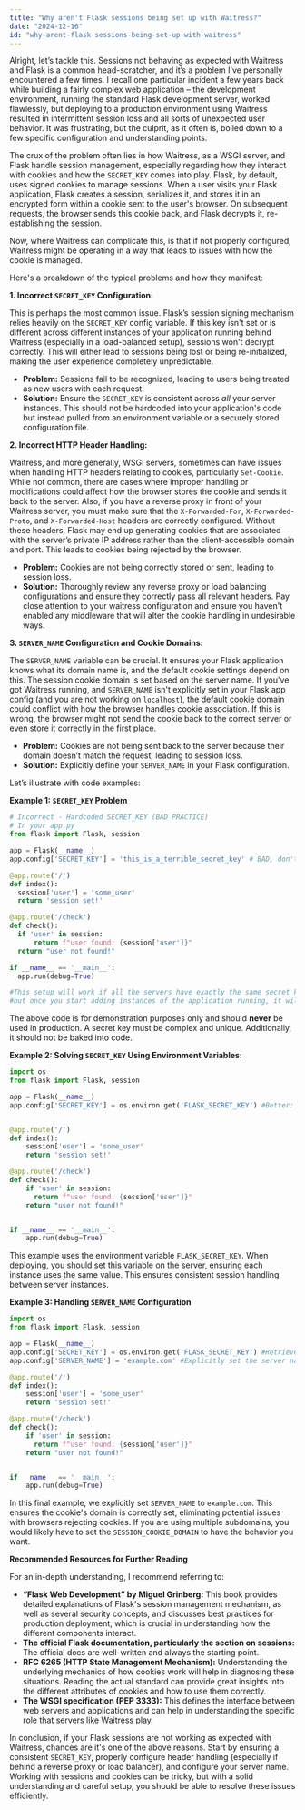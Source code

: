 ```yaml
---
title: "Why aren't Flask sessions being set up with Waitress?"
date: "2024-12-16"
id: "why-arent-flask-sessions-being-set-up-with-waitress"
---
```


Alright, let’s tackle this. Sessions not behaving as expected with Waitress and Flask is a common head-scratcher, and it’s a problem I’ve personally encountered a few times. I recall one particular incident a few years back while building a fairly complex web application – the development environment, running the standard Flask development server, worked flawlessly, but deploying to a production environment using Waitress resulted in intermittent session loss and all sorts of unexpected user behavior. It was frustrating, but the culprit, as it often is, boiled down to a few specific configuration and understanding points.

The crux of the problem often lies in how Waitress, as a WSGI server, and Flask handle session management, especially regarding how they interact with cookies and how the `SECRET_KEY` comes into play. Flask, by default, uses signed cookies to manage sessions. When a user visits your Flask application, Flask creates a session, serializes it, and stores it in an encrypted form within a cookie sent to the user's browser. On subsequent requests, the browser sends this cookie back, and Flask decrypts it, re-establishing the session.

Now, where Waitress can complicate this, is that if not properly configured, Waitress might be operating in a way that leads to issues with how the cookie is managed.

Here's a breakdown of the typical problems and how they manifest:

**1. Incorrect `SECRET_KEY` Configuration:**

This is perhaps the most common issue. Flask’s session signing mechanism relies heavily on the `SECRET_KEY` config variable. If this key isn't set or is different across different instances of your application running behind Waitress (especially in a load-balanced setup), sessions won't decrypt correctly. This will either lead to sessions being lost or being re-initialized, making the user experience completely unpredictable.

*   **Problem:** Sessions fail to be recognized, leading to users being treated as new users with each request.
*   **Solution:** Ensure the `SECRET_KEY` is consistent across *all* your server instances. This should not be hardcoded into your application's code but instead pulled from an environment variable or a securely stored configuration file.

**2. Incorrect HTTP Header Handling:**

Waitress, and more generally, WSGI servers, sometimes can have issues when handling HTTP headers relating to cookies, particularly `Set-Cookie`. While not common, there are cases where improper handling or modifications could affect how the browser stores the cookie and sends it back to the server. Also, if you have a reverse proxy in front of your Waitress server, you must make sure that the `X-Forwarded-For`, `X-Forwarded-Proto`, and `X-Forwarded-Host` headers are correctly configured. Without these headers, Flask may end up generating cookies that are associated with the server’s private IP address rather than the client-accessible domain and port. This leads to cookies being rejected by the browser.

*   **Problem:** Cookies are not being correctly stored or sent, leading to session loss.
*   **Solution:** Thoroughly review any reverse proxy or load balancing configurations and ensure they correctly pass all relevant headers. Pay close attention to your waitress configuration and ensure you haven't enabled any middleware that will alter the cookie handling in undesirable ways.

**3. `SERVER_NAME` Configuration and Cookie Domains:**

The `SERVER_NAME` variable can be crucial. It ensures your Flask application knows what its domain name is, and the default cookie settings depend on this. The session cookie domain is set based on the server name. If you've got Waitress running, and `SERVER_NAME` isn't explicitly set in your Flask app config (and you are not working on `localhost`), the default cookie domain could conflict with how the browser handles cookie association. If this is wrong, the browser might not send the cookie back to the correct server or even store it correctly in the first place.

*   **Problem:** Cookies are not being sent back to the server because their domain doesn’t match the request, leading to session loss.
*   **Solution:** Explicitly define your `SERVER_NAME` in your Flask configuration.

Let’s illustrate with code examples:

**Example 1: `SECRET_KEY` Problem**

```python
# Incorrect - Hardcoded SECRET_KEY (BAD PRACTICE)
# In your app.py
from flask import Flask, session

app = Flask(__name__)
app.config['SECRET_KEY'] = 'this_is_a_terrible_secret_key' # BAD, don't do this

@app.route('/')
def index():
  session['user'] = 'some_user'
  return 'session set!'

@app.route('/check')
def check():
  if 'user' in session:
      return f"user found: {session['user']}"
  return "user not found!"

if __name__ == '__main__':
  app.run(debug=True)

#This setup will work if all the servers have exactly the same secret key
#but once you start adding instances of the application running, it will fail to retrieve a session.
```

The above code is for demonstration purposes only and should **never** be used in production. A secret key must be complex and unique. Additionally, it should not be baked into code.

**Example 2: Solving `SECRET_KEY` Using Environment Variables:**

```python
import os
from flask import Flask, session

app = Flask(__name__)
app.config['SECRET_KEY'] = os.environ.get('FLASK_SECRET_KEY') #Better: retrieve it from a env variable


@app.route('/')
def index():
    session['user'] = 'some_user'
    return 'session set!'

@app.route('/check')
def check():
    if 'user' in session:
      return f"user found: {session['user']}"
    return "user not found!"


if __name__ == '__main__':
    app.run(debug=True)
```

This example uses the environment variable `FLASK_SECRET_KEY`. When deploying, you should set this variable on the server, ensuring each instance uses the same value. This ensures consistent session handling between server instances.

**Example 3: Handling `SERVER_NAME` Configuration**

```python
import os
from flask import Flask, session

app = Flask(__name__)
app.config['SECRET_KEY'] = os.environ.get('FLASK_SECRET_KEY') #Retrieve from environment
app.config['SERVER_NAME'] = 'example.com' #Explicitly set the server name, even if not using subdomains

@app.route('/')
def index():
    session['user'] = 'some_user'
    return 'session set!'

@app.route('/check')
def check():
    if 'user' in session:
      return f"user found: {session['user']}"
    return "user not found!"


if __name__ == '__main__':
    app.run(debug=True)
```

In this final example, we explicitly set `SERVER_NAME` to `example.com`. This ensures the cookie's domain is correctly set, eliminating potential issues with browsers rejecting cookies. If you are using multiple subdomains, you would likely have to set the `SESSION_COOKIE_DOMAIN` to have the behavior you want.

**Recommended Resources for Further Reading**

For an in-depth understanding, I recommend referring to:

*   **“Flask Web Development” by Miguel Grinberg:** This book provides detailed explanations of Flask's session management mechanism, as well as several security concepts, and discusses best practices for production deployment, which is crucial in understanding how the different components interact.
*   **The official Flask documentation, particularly the section on sessions:** The official docs are well-written and always the starting point.
*   **RFC 6265 (HTTP State Management Mechanism):** Understanding the underlying mechanics of how cookies work will help in diagnosing these situations. Reading the actual standard can provide great insights into the different attributes of cookies and how to use them correctly.
*   **The WSGI specification (PEP 3333):** This defines the interface between web servers and applications and can help in understanding the specific role that servers like Waitress play.

In conclusion, if your Flask sessions are not working as expected with Waitress, chances are it's one of the above reasons. Start by ensuring a consistent `SECRET_KEY`, properly configure header handling (especially if behind a reverse proxy or load balancer), and configure your server name. Working with sessions and cookies can be tricky, but with a solid understanding and careful setup, you should be able to resolve these issues efficiently.
